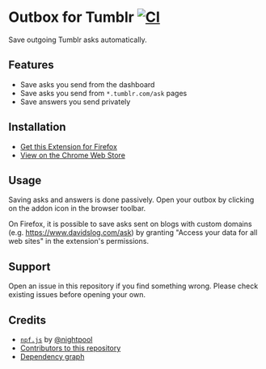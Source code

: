# Outbox for Tumblr [![CI](https://github.com/AprilSylph/Outbox-for-Tumblr/actions/workflows/ci.yml/badge.svg)](https://github.com/AprilSylph/Outbox-for-Tumblr/actions/workflows/ci.yml)
Save outgoing Tumblr asks automatically.

## Features
- Save asks you send from the dashboard
- Save asks you send from `*.tumblr.com/ask` pages
- Save answers you send privately

## Installation
- [Get this Extension for Firefox](https://addons.mozilla.org/addon/outbox-for-tumblr/)
- [View on the Chrome Web Store](https://chrome.google.com/webstore/detail/oeamngjfgbhipkibmgglfdaohochpoej)

## Usage
Saving asks and answers is done passively. Open your outbox by clicking on the addon icon in the browser toolbar.

On Firefox, it is possible to save asks sent on blogs with custom domains (e.g. https://www.davidslog.com/ask) by granting "Access your data for all web sites" in the extension's permissions.

## Support
Open an issue in this repository if you find something wrong. Please check existing issues before opening your own.

## Credits
- [`npf.js`](https://gist.github.com/nightpool/2fd5c94ef222bf67f9ad58a7a739a26f) by [@nightpool](https://github.com/nightpool)
- [Contributors to this repository](https://github.com/AprilSylph/Outbox-for-Tumblr/graphs/contributors)
- [Dependency graph](https://github.com/AprilSylph/Outbox-for-Tumblr/network/dependencies)
